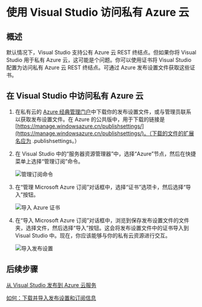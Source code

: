 <properties
    pageTitle="使用 Visual Studio 访问私有 Azure 云 | Azure"
    description="了解如何通过使用 Visual Studio 访问私有云资源。"
    services="visual-studio-online"
    documentationcenter="na"
    author="TomArcher"
    manager="douge"
    editor="" />
<tags
    ms.assetid="9d733c8d-703b-44e7-a210-bb75874c45c8"
    ms.service="multiple"
    ms.devlang="dotnet"
    ms.topic="article"
    ms.tgt_pltfrm="na"
    ms.workload="multiple"
    ms.date="11/11/2016"
    wacn.date="03/30/2017"
    ms.author="tarcher" />  


# 使用 Visual Studio 访问私有 Azure 云
## 概述
默认情况下，Visual Studio 支持公有 Azure 云 REST 终结点。但如果你将 Visual Studio 用于私有 Azure 云，这可能是个问题。你可以使用证书将 Visual Studio 配置为访问私有 Azure 云 REST 终结点。可通过 Azure 发布设置文件获取这些证书。

## 在 Visual Studio 中访问私有 Azure 云
1. 在私有云的 [Azure 经典管理门户](https://manage.windowsazure.cn)中下载你的发布设置文件，或与管理员联系以获取发布设置文件。在 Azure 的公共版中，用于下载的链接是 [https://manage.windowsazure.cn/publishsettings/](https://manage.windowsazure.cn/publishsettings/)。（下载的文件的扩展名应为 .publishsettings。）
2. 在 Visual Studio 中的“服务器资源管理器”中，选择“Azure”节点，然后在快捷菜单上选择“管理订阅”命令。
   
    ![管理订阅命令](./media/vs-azure-tools-access-private-azure-clouds-with-visual-studio/IC790778.png)  

3. 在“管理 Microsoft Azure 订阅”对话框中，选择“证书”选项卡，然后选择“导入”按钮。
   
    ![导入 Azure 证书](./media/vs-azure-tools-access-private-azure-clouds-with-visual-studio/IC790779.png)  

4. 在“导入 Microsoft Azure 订阅”对话框中，浏览到保存发布设置文件的文件夹，选择文件，然后选择“导入”按钮。这会将发布设置文件中的证书导入到 Visual Studio 中。现在，你应该能够与你的私有云资源进行交互。
   
    ![导入发布设置](./media/vs-azure-tools-access-private-azure-clouds-with-visual-studio/IC790780.png)  


## 后续步骤
[从 Visual Studio 发布到 Azure 云服务](https://msdn.microsoft.com/zh-cn/library/azure/ee460772.aspx)

[如何：下载并导入发布设置和订阅信息](https://msdn.microsoft.com/zh-cn/library/dn385850(v=nav.70).aspx)

<!---HONumber=Mooncake_0320_2017-->
<!-- Update_Description: wording update -->
